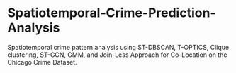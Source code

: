 # Spatiotemporal-Crime-Prediction-Analysis
Spatiotemporal crime pattern analysis using ST-DBSCAN, T-OPTICS, Clique clustering, ST-GCN, GMM, and Join-Less Approach for Co-Location on the Chicago Crime Dataset.
